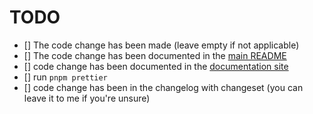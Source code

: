 <!-- Thanks for publishing this PR! I really appreciate it! -->

# TODO

- [] The code change has been made (leave empty if not applicable)
- [] The code change has been documented in the [main README](https://github.com/Ennoriel/svelte-awesome-color-picker/blob/master/README.md)
- [] code change has been documented in the [documentation site](https://github.com/Ennoriel/svelte-awesome-color-picker/blob/master/src/routes/%2Bpage.md)
- [] run `pnpm prettier`
- [] code change has been in the changelog with changeset (you can leave it to me if you're unsure)
